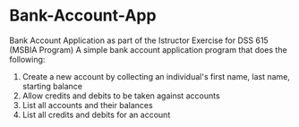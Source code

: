 # Bank-Account-App
Bank Account Application as part of the Istructor Exercise for DSS 615 (MSBIA Program) A simple bank account application program that does the following:
1. Create a new account by collecting an individual's first name, last name, starting balance
2. Allow credits and debits to be taken against accounts
3. List all accounts and their balances
4. List all credits and debits for an account
